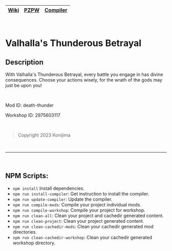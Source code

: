 [Wiki](https://github.com/asledgehammer/PipeWrench/wiki) | [PZPW](https://github.com/Konijima/pzpw) | [Compiler](https://github.com/Konijima/pzpw-compiler)
|---|---|---|

<br>

# Valhalla's Thunderous Betrayal

## Description
With Valhalla's Thunderous Betrayal, every battle you engage in has divine consequences. Choose your actions wisely, for the wrath of the gods may just be upon you!

<br>

Mod ID: death-thunder

Workshop ID: 2975603117

<br>

> Copyright 2023 Konijima

<br>
<hr>
<br>

## NPM Scripts:
- `npm install` Install dependencies.
- `npm run install-compiler`: Get instruction to install the compiler.
- `npm run update-compiler`: Update the compiler.
- `npm run compile-mods`: Compile your project individual mods.
- `npm run compile-workshop`: Compile your project for workshop.
- `npm run clean-all`: Clean your project and cachedir generated content.
- `npm run clean-project`: Clean your project generated content.
- `npm run clean-cachedir-mods`: Clean your cachedir generated mod directories.
- `npm run clean-cachedir-workshop`: Clean your cachedir generated workshop directory.
